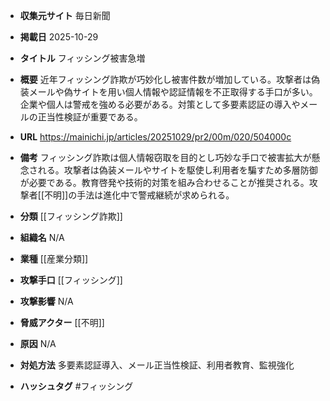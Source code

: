 - **収集元サイト**
毎日新聞

- **掲載日**
2025-10-29

- **タイトル**
フィッシング被害急増

- **概要**
近年フィッシング詐欺が巧妙化し被害件数が増加している。攻撃者は偽装メールや偽サイトを用い個人情報や認証情報を不正取得する手口が多い。企業や個人は警戒を強める必要がある。対策として多要素認証の導入やメールの正当性検証が重要である。

- **URL**
https://mainichi.jp/articles/20251029/pr2/00m/020/504000c

- **備考**
フィッシング詐欺は個人情報窃取を目的とし巧妙な手口で被害拡大が懸念される。攻撃者は偽装メールやサイトを駆使し利用者を騙すため多層防御が必要である。教育啓発や技術的対策を組み合わせることが推奨される。攻撃者[[不明]]の手法は進化中で警戒継続が求められる。

- **分類**
[[フィッシング詐欺]]

- **組織名**
N/A

- **業種**
[[産業分類]]

- **攻撃手口**
[[フィッシング]]

- **攻撃影響**
N/A

- **脅威アクター**
[[不明]]

- **原因**
N/A

- **対処方法**
多要素認証導入、メール正当性検証、利用者教育、監視強化

- **ハッシュタグ**
#フィッシング
